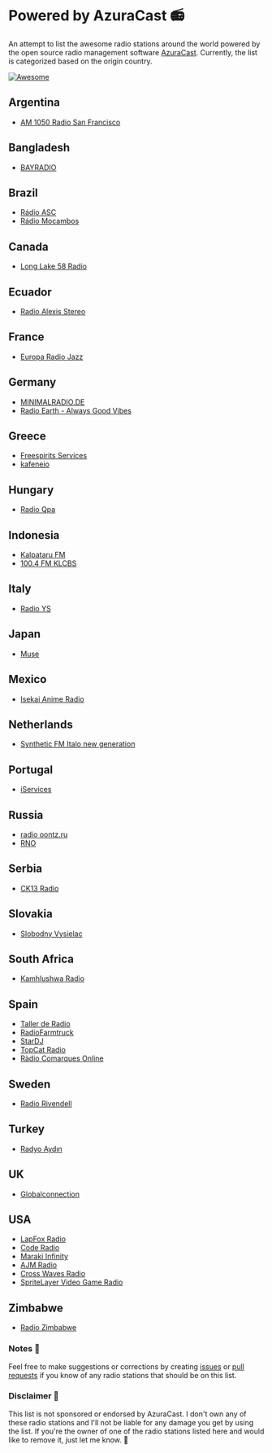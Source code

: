 # Powered by AzuraCast 📻
An attempt to list the awesome radio stations around the world powered by the open source radio management software [AzuraCast](https://github.com/AzuraCast/AzuraCast). Currently, the list is categorized based on the origin country.

[![Awesome](https://awesome.re/badge.svg)](https://awesome.re)

## Argentina
- [AM 1050 Radio San Francisco](http://www.radiosanfrancisco.com.ar/Streaming/Am1050)

## Bangladesh
- [BAYRADIO](https://radio.bayerp.com/public/bayradio)

## Brazil
- [Rádio ASC](https://amigos-share.club/)
- [Rádio Mocambos](https://radio.taina.net.br/public/radiomocambos)

## Canada
- [Long Lake 58 Radio](https://radio.ll58.ca/public/long_lake_58_radio)

## Ecuador
- [Radio Alexis Stereo](https://radioalexisstereo.serberato.com/public/radio_alexis_stereo)

## France
- [Europa Radio Jazz](https://onair.europaradiojazz.org/public/europa_radio_jazz)

## Germany
- [MINIMALRADIO.DE](https://azurafallback.de/public/320.mp3)
- [Radio Earth - Always Good Vibes](https://radio-earth.live/public/earth_radio)

## Greece
- [Freespirits Services](https://aphrodite.freespirits.gr/public/freespirits_radio)
- [kafeneio](https://laterna.kafeneio.social/public/kafeneio)

## Hungary
- [Radio Qpa](https://qparadio.sch.bme.hu/)

## Indonesia
- [Kalpataru FM](https://stream.bskmedia.co.id/public/kalpatarufm)
- [100.4 FM KLCBS](https://klcbsofficial.com/)

## Italy
- [Radio YS](https://www.gettingequippedforeurope.edu.it/public/radio_dalla_chiesa)

## Japan
- [Muse](https://hear.moe/public/muse)

## Mexico
- [Isekai Anime Radio](https://www.isekaianimeradio.net/)

## Netherlands
- [Synthetic FM Italo new generation](https://azuraserv3.live-streams.nl/public/synthetic_fm_italo_new_generation)

## Portugal
- [iServices](https://radio.iservices.pt/public/iservices)
 
## Russia
- [radio oontz.ru](https://radio.oontz.ru/public/live)
- [RNO](https://radio.rnor.ru/public/RNO)

## Serbia
- [CK13 Radio](https://ck13.space/radio)

## Slovakia
- [Slobodny Vysielac](https://vysielanie.online/public/sv)

## South Africa
- [Kamhlushwa Radio](http://live.exertion.in/public/kamhlushwa_radio)

## Spain
- [Taller de Radio](https://laondaradio.es/canalnoticies/taller-de-radio/)
- [RadioFarmtruck](https://radiofarmtruck.com/public/farmtruck)
- [StarDJ](https://stardj.es/public/radio)
- [TopCat Radio](https://topcatradio.eu/)
- [Ràdio Comarques Online](https://radio.comarques.online/public/directe)

## Sweden
- [Radio Rivendell](https://www.radiorivendell.com/)

## Turkey
- [Radyo Aydın](https://www.radyoaydin.com/)

## UK
- [Globalconnection](https://globalconnection.world/)

## USA
- [LapFox Radio](https://lapfoxradio.com/)
- [Code Radio](https://coderadio.freecodecamp.org/)
- [Maraki Infinity](https://azura.maraki-infinity.com/public/infinity_radio)
- [AJM Radio](http://ajm-central.net:8080/public/ajm_radio)
- [Cross Waves Radio](https://station.crosswavesradio.com/public/cross_waves_radio)
- [SpriteLayer Video Game Radio](https://www.spritelayerradio.com/public/spritelayer_video_game_radio)

## Zimbabwe
- [Radio Zimbabwe](http://154.120.239.26/public/radio_zim)

### Notes 📒
Feel free to make suggestions or corrections by creating <a href="https://github.com/zcraber/powered-by-azuracast/issues" target="_blank">issues</a> or [pull requests](https://github.com/zcraber/powered-by-azuracast/pulls) if you know of any radio stations that should be on this list.

### Disclaimer 🔴
This list is not sponsored or endorsed by AzuraCast. I don't own any of these radio stations and I'll not be liable for any damage you get by using the list. If you're the owner of one of the radio stations listed here and would like to remove it, just let me know. 🙂
